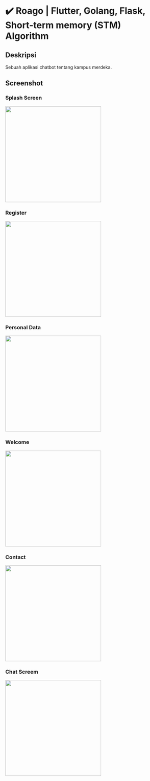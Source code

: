 # ✔️ Roago | Flutter, Golang, Flask, Short-term memory (STM) Algorithm

## Deskripsi
Sebuah aplikasi chatbot tentang kampus merdeka.

## Screenshot

### Splash Screen
<img src="https://github.com/SiapaNamam/Roago/assets/111210897/74e88115-5c01-475c-b35b-d0160e48f9db" width="300" />

### Register
<img src="https://github.com/SiapaNamam/Roago/assets/111210897/36174393-4bb4-4e6f-80d6-1227e8ee4dce" width="300" />

### Personal Data
<img src="https://github.com/SiapaNamam/Roago/assets/111210897/fd53c011-a42c-4d6f-8d14-35488072fb4d" width="300" />

### Welcome
<img src="https://github.com/SiapaNamam/Roago/assets/111210897/05dbfb20-995f-4c68-944c-de6965b360cc" width="300" />

### Contact
<img src="https://github.com/SiapaNamam/Roago/assets/111210897/f08ef808-96c1-4f1a-82f4-ad2c4ff6c285" width="300" />

### Chat Screem
<img src="https://github.com/SiapaNamam/Roago/assets/111210897/7dd0d7e8-abe2-44b5-8dc0-e70492d14ae3" width="300" />
